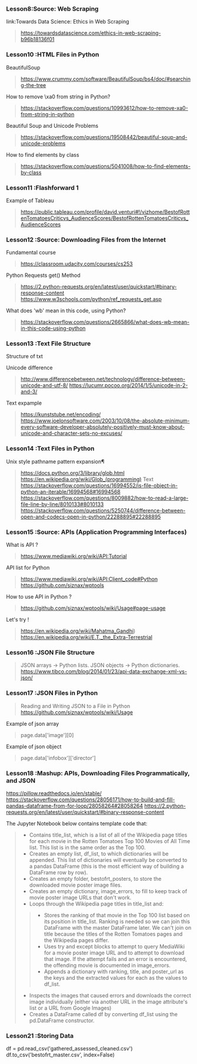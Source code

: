 ### Lesson8:Source: Web Scraping
link:Towards Data Science: Ethics in Web Scraping
>https://towardsdatascience.com/ethics-in-web-scraping-b96b18136f01<br>


### Lesson10 :HTML Files in Python
BeautifulSoup
> https://www.crummy.com/software/BeautifulSoup/bs4/doc/#searching-the-tree<br>

How to remove \xa0 from string in Python?
> https://stackoverflow.com/questions/10993612/how-to-remove-xa0-from-string-in-python<br>

Beautiful Soup and Unicode Problems
> https://stackoverflow.com/questions/19508442/beautiful-soup-and-unicode-problems<br>

How to find elements by class
> https://stackoverflow.com/questions/5041008/how-to-find-elements-by-class<br>


### Lesson11 :Flashforward 1
Example of Tableau 
>https://public.tableau.com/profile/david.venturi#!/vizhome/BestofRottenTomatoesCriticvs_AudienceScores/BestofRottenTomatoesCriticvs_AudienceScores

### Lesson12 :Source: Downloading Files from the Internet

Fundamental course 
> https://classroom.udacity.com/courses/cs253<br>

Python Requests get() Method
> https://2.python-requests.org/en/latest/user/quickstart/#binary-response-content<br>
> https://www.w3schools.com/python/ref_requests_get.asp 

What does 'wb' mean in this code, using Python? 
> https://stackoverflow.com/questions/2665866/what-does-wb-mean-in-this-code-using-python

### Lesson13 :Text File Structure
Structure of txt

Unicode difference
> http://www.differencebetween.net/technology/difference-between-unicode-and-utf-8/
> https://lucumr.pocoo.org/2014/1/5/unicode-in-2-and-3/

Text expample
> https://kunststube.net/encoding/
> https://www.joelonsoftware.com/2003/10/08/the-absolute-minimum-every-software-developer-absolutely-positively-must-know-about-unicode-and-character-sets-no-excuses/

### Lesson14 :Text Files in Python
Unix style pathname pattern expansion¶
> https://docs.python.org/3/library/glob.html
> https://en.wikipedia.org/wiki/Glob_(programming)
Text 
> https://stackoverflow.com/questions/16994552/is-file-object-in-python-an-iterable/16994568#16994568
> https://stackoverflow.com/questions/8009882/how-to-read-a-large-file-line-by-line/8010133#8010133
> https://stackoverflow.com/questions/5250744/difference-between-open-and-codecs-open-in-python/22288895#22288895
### Lesson15 :Source: APIs (Application Programming Interfaces)
What is API ?
> https://www.mediawiki.org/wiki/API:Tutorial

API list for Python
> https://www.mediawiki.org/wiki/API:Client_code#Python
> https://github.com/siznax/wptools

How to use API in Python ?
> https://github.com/siznax/wptools/wiki/Usage#page-usage

Let's try !
> https://en.wikipedia.org/wiki/Mahatma_Gandhi)
> https://en.wikipedia.org/wiki/E.T._the_Extra-Terrestrial

### Lesson16 :JSON File Structure

> JSON arrays → Python lists. JSON objects → Python dictionaries.
https://www.tibco.com/blog/2014/01/23/api-data-exchange-xml-vs-json/

###  Lesson17 :JSON Files in Python

> Reading and Writing JSON to a File in Python
https://github.com/siznax/wptools/wiki/Usage

Example of json array
> page.data['image'][0]

Example of json object 
> page.data['infobox']['director']

###  Lesson18 :Mashup: APIs, Downloading Files Programmatically, and JSON
https://pillow.readthedocs.io/en/stable/
https://stackoverflow.com/questions/28056171/how-to-build-and-fill-pandas-dataframe-from-for-loop/28058264#28058264
https://2.python-requests.org/en/latest/user/quickstart/#binary-response-content


The Jupyter Notebook below contains template code that:
> - Contains title_list, which is a list of all of the Wikipedia page titles for each movie in the Rotten Tomatoes Top 100 Movies of All Time list. This list is in the same order as the Top 100.
> - Creates an empty list, df_list, to which dictionaries will be appended. This list of dictionaries will eventually be converted to a pandas DataFrame (this is the most efficient way of building a DataFrame row by row).
> - Creates an empty folder, bestofrt_posters, to store the downloaded movie poster image files.
> - Creates an empty dictionary, image_errors, to fill to keep track of movie poster image URLs that don't work.
> - Loops through the Wikipedia page titles in title_list and:
> >  - Stores the ranking of that movie in the Top 100 list based on its position in title_list. Ranking is needed so we can join this DataFrame with the master DataFrame later. We can't join on title because the titles of the Rotten Tomatoes pages and the Wikipedia pages differ.
> > - Uses try and except blocks to attempt to query MediaWiki for a movie poster image URL and to attempt to download that image. If the attempt fails and an error is encountered, the offending movie is documented in image_errors.
> >  - Appends a dictionary with ranking, title, and poster_url as the keys and the extracted values for each as the values to df_list.
> - Inspects the images that caused errors and downloads the correct image individually (either via another URL in the image attribute's list or a URL from Google Images)
> - Creates a DataFrame called df by converting df_list using the pd.DataFrame constructor.

###  Lesson21 :Storing Data
df = pd.read_csv('gathered_assessed_cleaned.csv')
df.to_csv('bestofrt_master.csv', index=False)
